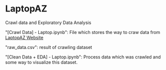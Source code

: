 # LaptopAZ
Crawl data and Exploratory Data Analysis 

"[Crawl Data] - Laptop.ipynb": File which stores the way to craw data from [LaptopAZ Website](https://laptopaz.vn/new-100-asus-rog-zephyrus-g15-ga503rm-ryzen-7-6800hs-16gb-512gb-rtx-3060-6gb-15.6-qhd-165hz.html)

"raw_data.csv": result of crawling dataset 

"[Clean Data + EDA] - Laptop.ipynb": Process data which was crawled and some way to visualize this dataset.
